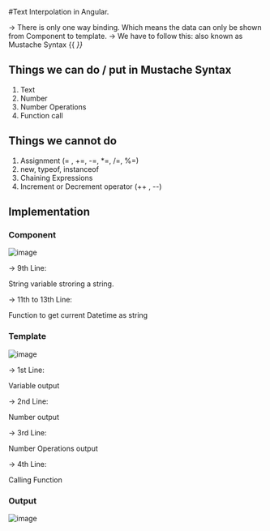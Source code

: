 #Text Interpolation in Angular.

  -> There is only one way binding. Which means the data can only be shown from Component to template.
  -> We have to follow this: also known as Mustache Syntax
    {{ <var> }}
  
## Things we can do / put in Mustache Syntax
  1) Text
  2) Number
  3) Number Operations
  4) Function call
  
## Things we cannot do
  1) Assignment (= , +=, -=, *=, /=, %=)
  2) new, typeof, instanceof
  3) Chaining Expressions
  4) Increment or Decrement operator (++ , --)
  
## Implementation

### Component
  
![image](https://user-images.githubusercontent.com/103558635/172537716-6af4c33a-fee2-4c9c-a15f-723daff84ea4.png)

  -> 9th Line: 
  
String variable stroring a string.
  
  -> 11th to 13th Line:
  
Function to get current Datetime as string
  
### Template
![image](https://user-images.githubusercontent.com/103558635/172538240-a9e55786-60dd-4b4a-a7d2-5b88a760ec42.png)

  -> 1st Line:
  
Variable output
  
  -> 2nd Line:
  
Number output
  
  -> 3rd Line:

Number Operations output
  
  -> 4th Line:
  
Calling Function
  
### Output

![image](https://user-images.githubusercontent.com/103558635/172538531-bb97cccd-ec98-438c-b981-b3c0703b1141.png)

  
